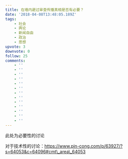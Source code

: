 ```yaml
---
title: 在墙内避过审查传播真相是否有必要？
date: '2018-04-08T13:48:05.189Z'
tags:
    - 社会
    - 舆论
    - 新闻自由
    - 政治
    - 思想
upvote: 3
downvote: 0
follow: 25
comments:
    - ''
    - ''
    - ''
    - ''
    - ''
    - ''
    - ''
    - ''
    - ''
    - ''
    - ''
    - ''
    - ''
---
```


此处为必要性的讨论

对于技术性的讨论：https://www.pin-cong.com/p/63927/?s=64053&c=64096#cmt\_area\_64053
